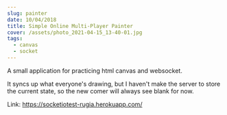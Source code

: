 ```yaml
---
slug: painter
date: 10/04/2018
title: Simple Online Multi-Player Painter
cover: /assets/photo_2021-04-15_13-40-01.jpg
tags:
  - canvas
  - socket
---
```

A small application for practicing html canvas and websocket.

It syncs up what everyone's drawing, but I haven't make the server to store the current state, so the new comer will always see blank for now.

Link: https://socketiotest-rugia.herokuapp.com/